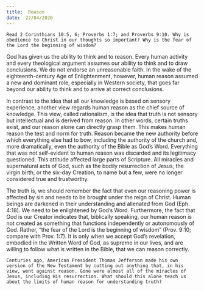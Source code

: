 ```yaml
---
title:  Reason
date:  22/04/2020
---
```


`Read 2 Corinthians 10:5, 6; Proverbs 1:7; and Proverbs 9:10. Why is obedience to Christ in our thoughts so important? Why is the fear of the Lord the beginning of wisdom?`

God has given us the ability to think and to reason. Every human activity and every theological argument assumes our ability to think and to draw conclusions. We do not endorse an unreasonable faith. In the wake of the eighteenth-century Age of Enlightenment, however, human reason assumed a new and dominant role, especially in Western society, that goes far beyond our ability to think and to arrive at correct conclusions.

In contrast to the idea that all our knowledge is based on sensory experience, another view regards human reason as the chief source of knowledge. This view, called rationalism, is the idea that truth is not sensory but intellectual and is derived from reason. In other words, certain truths exist, and our reason alone can directly grasp them. This makes human reason the test and norm for truth. Reason became the new authority before which everything else had to bow, including the authority of the church and, more dramatically, even the authority of the Bible as God’s Word. Everything that was not self-evident to human reason was discarded and its legitimacy questioned. This attitude affected large parts of Scripture. All miracles and supernatural acts of God, such as the bodily resurrection of Jesus, the virgin birth, or the six-day Creation, to name but a few, were no longer considered true and trustworthy.

The truth is, we should remember the fact that even our reasoning power is affected by sin and needs to be brought under the reign of Christ. Human beings are darkened in their understanding and alienated from God (Eph. 4:18). We need to be enlightened by God’s Word. Furthermore, the fact that God is our Creator indicates that, biblically speaking, our human reason is not created as something that functions independently or autonomously of God. Rather, “the fear of the Lord is the beginning of wisdom” (Prov. 9:10; compare with Prov. 1:7). It is only when we accept God’s revelation, embodied in the Written Word of God, as supreme in our lives, and are willing to follow what is written in the Bible, that we can reason correctly.

`Centuries ago, American President Thomas Jefferson made his own version of the New Testament by cutting out anything that, in his view, went against reason. Gone were almost all of the miracles of Jesus, including His resurrection. What should this alone teach us about the limits of human reason for understanding truth?`